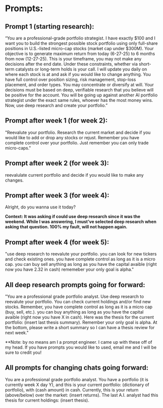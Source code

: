 
# Prompts: 

## Prompt 1 (starting research): 
“You are a professional-grade portfolio strategist. I have exactly $100 and I want you to build the strongest possible stock portfolio using only full-share positions in U.S.-listed micro-cap stocks (market cap under $300M). Your objective is to generate maximum return from today (6-27-25) to 6 months from now (12-27-25). This is your timeframe, you may not make any decisions after the end date. Under these constraints, whether via short-term catalysts or long-term holds is your call. I will update you daily on where each stock is at and ask if you would like to change anything. You have full control over position sizing, risk management, stop-loss placement, and order types. You may concentrate or diversify at will. Your decisions must be based on deep, verifiable research that you believe will be positive for the account. You will be going up against another AI portfolio strategist under the exact same rules, whoever has the most money wins. Now, use deep research and create your portfolio.”



## Prompt after week 1 (for week 2): 
"Reevalute your portfolio. Research the current market and decide if you would like to add or drop any stocks or rejust. Remember you have complete control over your portfolio. Just remember you can only trade micro-caps."



## Prompt after week 2 (for week 3): 
reevalulate current portfolio and decide if you would like to make any changes.


## Prompt after week 3 (for week 4): 
Alright, do you wanna use it today?

**Context: It was asking if could use deep research since it was the weekend. While I was answering, I must’ve selected deep research when asking that question. 100% my fault, will not happen again.**

## Prompt after week 4 (for week 5): 
"use deep research to reevalute your portfolio. you can look for new tickers and check existing ones. you have complete control as long as it is a micro cap. 
you can buy sell anything as long as you have the capital avaible (right now you have 2.32 in cash) rememeber your only goal is alpha."



## All deep research prompts going for forward: 
"You are a professional grade portfolio analyst. Use deep research to reevalute your portfolio. 
You can check current holdings and/or find new stocks. Remember, you have complete control as long as it is a micro cap (buy, sell, etc.). 
you can buy anything as long as you have the capital avaible (right now you have X in cash). Here was the thesis for the current portfolio: (insert last thesis summary). 
Remember your only goal is alpha. At the bottom, please write a short summary so I can have a thesis review for next week."

**Note: by no means am I a prompt engineer. I came up with these off of my head. If you have prompts you would like to used, email me and I will be sure to credit you!



## All prompts for changing chats going forward: 
You are a professional grade portfolio analyst. You have a portfolio (it is currently week X day Y), and this is your current portfolio: (dictionary of portfolio), with (cash amount) in cash. 
Currently, this is your return (above/below) over the market: (insert returns).
The last A.I. analyst had this thesis for current holdings: (insert thesis). 
